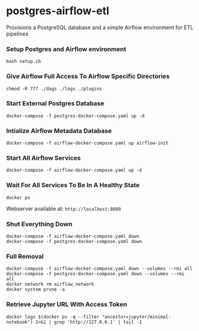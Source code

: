 # postgres-airflow-etl
Provisions a PostgreSQL database and a simple Airflow environment for ETL pipelines

### Setup Postgres and Airflow environment
```
bash setup.sh
```

### Give Airflow Full Access To Airflow Specific Directories
```
chmod -R 777 ./dags ./logs ./plugins
```

### Start External Postgres Database
```
docker-compose -f postgres-docker-compose.yaml up -d
```

### Intialize Airflow Metadata Database
```
docker-compose -f airflow-docker-compose.yaml up airflow-init
```

### Start All Airflow Services
```
docker-compose -f airflow-docker-compose.yaml up -d
```

### Wait For All Services To Be In A Healthy State
```docker ps```

Webserver available at: ```http://localhost:8080```

### Shut Everything Down
```
docker-compose -f airflow-docker-compose.yaml down
docker-compose -f postgres-docker-compose.yaml down
```

### Full Removal
```
docker-compose -f airflow-docker-compose.yaml down --volumes --rmi all
docker-compose -f postgres-docker-compose.yaml down --volumes --rmi all
docker network rm airflow_network
docker system prune -a
```

### Retrieve Jupyter URL With Access Token
```
docker logs $(docker ps -q --filter "ancestor=jupyter/minimal-notebook") 2>&1 | grep 'http://127.0.0.1' | tail -1
```
